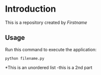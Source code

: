 # Introduction


This is a repository created by *Firstname*


## Usage


Run this command to execute the application:


`python filename.py`

 


*This is an unordered list
-this is a 2nd part


